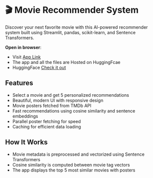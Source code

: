 # 🎬 Movie Recommender System

Discover your next favorite movie with this AI-powered recommender system built using Streamlit, pandas, scikit-learn, and Sentence Transformers.

**Open in browser**:
   - Visit [App Link](https://huggingface.co/spaces/junaid17/Movies_Recomendation_system)
   - The app and  all the files are Hosted on HuggingFcae
   - HuggingFace [Check it out](https://huggingface.co/spaces/junaid17/Movies_Recomendation_system/tree/main)

## Features
- Select a movie and get 5 personalized recommendations
- Beautiful, modern UI with responsive design
- Movie posters fetched from TMDb API
- Fast recommendations using cosine similarity and sentence embeddings
- Parallel poster fetching for speed
- Caching for efficient data loading

## How It Works
- Movie metadata is preprocessed and vectorized using Sentence Transformers
- Cosine similarity is computed between movie tag vectors
- The app displays the top 5 most similar movies with posters





